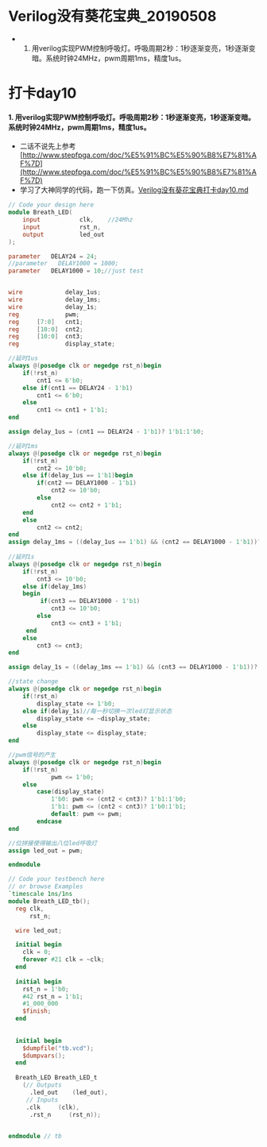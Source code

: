 # Verilog没有葵花宝典_20190508
- 1. 用verilog实现PWM控制呼吸灯。呼吸周期2秒：1秒逐渐变亮，1秒逐渐变暗。系统时钟24MHz，pwm周期1ms，精度1us。

# 打卡day10
#### 1. 用verilog实现PWM控制呼吸灯。呼吸周期2秒：1秒逐渐变亮，1秒逐渐变暗。系统时钟24MHz，pwm周期1ms，精度1us。
- 二话不说先上参考[http://www.stepfpga.com/doc/%E5%91%BC%E5%90%B8%E7%81%AF%7D](http://www.stepfpga.com/doc/%E5%91%BC%E5%90%B8%E7%81%AF%7D)
- 学习了大神同学的代码，跑一下仿真。[Verilog没有葵花宝典打卡day10.md](https://github.com/NingHeChuan/Digital_Front_End_Verilog/blob/master/Verilog%E6%B2%A1%E6%9C%89%E8%91%B5%E8%8A%B1%E5%AE%9D%E5%85%B8/Verilog%E6%B2%A1%E6%9C%89%E8%91%B5%E8%8A%B1%E5%AE%9D%E5%85%B8%E6%89%93%E5%8D%A1day10.md)

~~~verilog
// Code your design here
module Breath_LED(
    input           clk,    //24Mhz
    input           rst_n,
    output          led_out
);

parameter   DELAY24 = 24;
//parameter   DELAY1000 = 1000;
parameter   DELAY1000 = 10;//just test


wire            delay_1us;
wire            delay_1ms;
wire            delay_1s;
reg             pwm;
reg     [7:0]   cnt1;
reg     [10:0]  cnt2;
reg     [10:0]  cnt3;
reg             display_state;

//延时1us
always @(posedge clk or negedge rst_n)begin
    if(!rst_n)
        cnt1 <= 6'b0;
    else if(cnt1 == DELAY24 - 1'b1)
        cnt1 <= 6'b0;
    else 
        cnt1 <= cnt1 + 1'b1;
end

assign delay_1us = (cnt1 == DELAY24 - 1'b1)? 1'b1:1'b0;

//延时1ms
always @(posedge clk or negedge rst_n)begin
    if(!rst_n)
        cnt2 <= 10'b0;
    else if(delay_1us == 1'b1)begin
        if(cnt2 == DELAY1000 - 1'b1)    
            cnt2 <= 10'b0;
        else 
            cnt2 <= cnt2 + 1'b1;
    end
    else 
        cnt2 <= cnt2;
end
assign delay_1ms = ((delay_1us == 1'b1) && (cnt2 == DELAY1000 - 1'b1))? 1'b1:1'b0;
   
//延时1s
always @(posedge clk or negedge rst_n)begin
    if(!rst_n)
        cnt3 <= 10'b0;
    else if(delay_1ms)
    begin
         if(cnt3 == DELAY1000 - 1'b1)
            cnt3 <= 10'b0;
        else 
            cnt3 <= cnt3 + 1'b1;
     end
    else 
        cnt3 <= cnt3;    
end

assign delay_1s = ((delay_1ms == 1'b1) && (cnt3 == DELAY1000 - 1'b1))? 1'b1:1'b0;

//state change
always @(posedge clk or negedge rst_n)begin
    if(!rst_n)
        display_state <= 1'b0;
    else if(delay_1s)//每一秒切换一次led灯显示状态
        display_state <= ~display_state;
    else 
        display_state <= display_state;
end

//pwm信号的产生
always @(posedge clk or negedge rst_n)begin
    if(!rst_n)
            pwm <= 1'b0;
    else 
        case(display_state)
            1'b0: pwm <= (cnt2 < cnt3)? 1'b1:1'b0;
            1'b1: pwm <= (cnt2 < cnt3)? 1'b0:1'b1;
            default: pwm <= pwm;
        endcase
end

//位拼接使得输出八位led呼吸灯
assign led_out = pwm;

endmodule 
~~~

~~~verilog
// Code your testbench here
// or browse Examples
`timescale 1ns/1ns
module Breath_LED_tb();
  reg clk,
      rst_n;

  wire led_out;

  initial begin
    clk = 0;
    forever #21 clk = ~clk;
  end
  
  initial begin
    rst_n = 1'b0;
    #42 rst_n = 1'b1;
    #1_000_000
    $finish;
  end
  
  
  initial begin
    $dumpfile("tb.vcd");
    $dumpvars();
  end
  
  Breath_LED Breath_LED_t
    (// Outputs
      .led_out    (led_out),
     // Inputs
     .clk     (clk),
      .rst_n     (rst_n));

  
endmodule // tb
~~~
